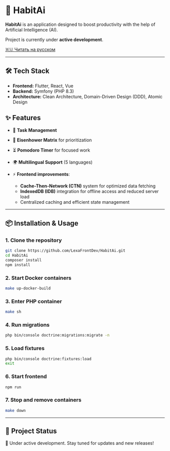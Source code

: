 # 🚀 HabitAi

**HabitAi** is an application designed to boost productivity with the help of Artificial Intelligence (AI).

Project is currently under **active development**.

[🇷🇺 Читать на русском](README.ru.md)

---

## 🛠️ Tech Stack

* **Frontend:** Flutter, React, Vue
* **Backend:** Symfony (PHP 8.3)
* **Architecture:** Clean Architecture, Domain-Driven Design (DDD), Atomic Design

## ✨ Features

* 📌 **Task Management**
* 🧭 **Eisenhower Matrix** for prioritization
* ⏳ **Pomodoro Timer** for focused work
* 🌍 **Multilingual Support** (5 languages)
* ⚡ **Frontend improvements**:

    * **Cache-Then-Network (CTN)** system for optimized data fetching
    * **IndexedDB (IDB)** integration for offline access and reduced server load
    * Centralized caching and efficient state management

---

## 📦 Installation & Usage

### 1. Clone the repository

```bash
git clone https://github.com/LexaFrontDev/HabitAi.git
cd HabitAi
composer install
npm install
```

### 2. Start Docker containers

```bash
make up-docker-build
```

### 3. Enter PHP container

```bash
make sh
```

### 4. Run migrations

```bash
php bin/console doctrine:migrations:migrate -n
```

### 5. Load fixtures

```bash
php bin/console doctrine:fixtures:load
exit
```

### 6. Start frontend

```bash
npm run
```

### 7. Stop and remove containers

```bash
make down
```

---

## 📌 Project Status

🔧 Under active development.
Stay tuned for updates and new releases!

